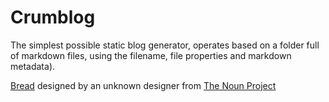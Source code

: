 # Crumblog

The simplest possible static blog generator, operates based on a folder full of markdown files, using the filename, file properties and markdown metadata).

[Bread][0] designed by an unknown designer from [The Noun Project][1]

[0]: http://thenounproject.com/noun/bread/#icon-No705
[1]: http://thenounproject.com/